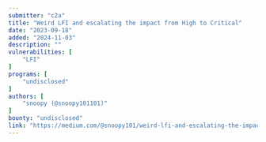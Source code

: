 ```yaml
---
submitter: "c2a"
title: "Weird LFI and escalating the impact from High to Critical"
date: "2023-09-18"
added: "2024-11-03"
description: ""
vulnerabilities: [
    "LFI"
]
programs: [
    "undisclosed"
]
authors: [
    "snoopy (@snoopy101101)"
]
bounty: "undisclosed"
link: "https://medium.com/@snoopy101/weird-lfi-and-escalating-the-impact-from-high-to-critical-3e804f5366e9"
---
```




